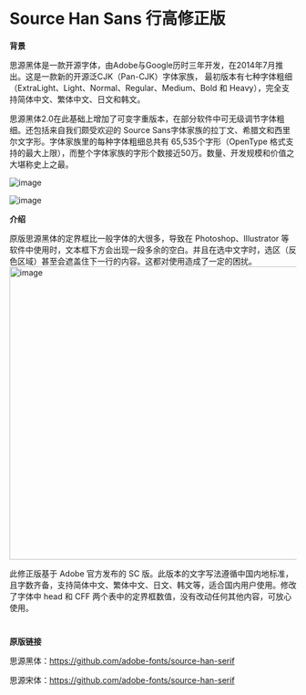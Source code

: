 # Source Han Sans 行高修正版
**背景**

思源黑体是一款开源字体，由Adobe与Google历时三年开发，在2014年7月推出。这是一款新的开源泛CJK（Pan-CJK）字体家族， 最初版本有七种字体粗细（ExtraLight、Light、Normal、Regular、Medium、Bold 和 Heavy），完全支持简体中文、繁体中文、日文和韩文。

思源黑体2.0在此基础上增加了可变字重版本，在部分软件中可无级调节字体粗细。还包括来自我们颇受欢迎的 Source Sans字体家族的拉丁文、希腊文和西里尔文字形。字体家族里的每种字体粗细总共有 65,535个字形（OpenType 格式支持的最大上限），而整个字体家族的字形个数接近50万。数量、开发规模和价值之大堪称史上之最。

![image](https://github.com/user-attachments/assets/5c965547-a82f-4891-9c36-5a71fd125260)

![image](https://github.com/user-attachments/assets/b7d5b7ad-2ada-47ee-93fc-8edd98bf8eb5)


**介绍**

原版思源黑体的定界框比一般字体的大很多，导致在 Photoshop、Illustrator 等软件中使用时，文本框下方会出现一段多余的空白。并且在选中文字时，选区（反色区域）甚至会遮盖住下一行的内容。这都对使用造成了一定的困扰。
<img width="514" alt="image" src="https://github.com/user-attachments/assets/1301f488-bba7-47a9-8e46-5b9db71389ce">

此修正版基于 Adobe 官方发布的 SC 版。此版本的文字写法遵循中国内地标准，且字数齐备，支持简体中文、繁体中文、日文、韩文等，适合国内用户使用。修改了字体中 head 和 CFF 两个表中的定界框数值，没有改动任何其他内容，可放心使用。

#
**原版链接**

思源黑体：https://github.com/adobe-fonts/source-han-serif

思源宋体：https://github.com/adobe-fonts/source-han-serif
